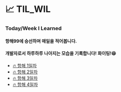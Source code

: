 # 📈 TIL_WIL
### Today/Week I Learned
#### 항해99에 승선하며 매일을 적어봅니다.
#### 개발자로서 하루하루 나아지는 모습을 기록합니다! 화이팅!😆

- [🔥 항해 1일차](https://github.com/Usiniverse/TIL_WIL/blob/main/Dailynote/%ED%95%AD%ED%95%B4%201%EC%9D%BC%EC%B0%A8)</br>
- [🔥 항해 2일차](https://github.com/Usiniverse/TIL_WIL/blob/main/Dailynote/%ED%95%AD%ED%95%B4%202%EC%9D%BC%EC%B0%A8.txt)
- [🔥 항해 3일차](https://github.com/Usiniverse/TIL_WIL/blob/main/Dailynote/%ED%95%AD%ED%95%B4%203%EC%9D%BC%EC%B0%A8.txt)
- [🔥 항해 4일차](https://github.com/Usiniverse/TIL_WIL/blob/main/Dailynote/%ED%95%AD%ED%95%B4%204%EC%9D%BC%EC%B0%A8.txt)
